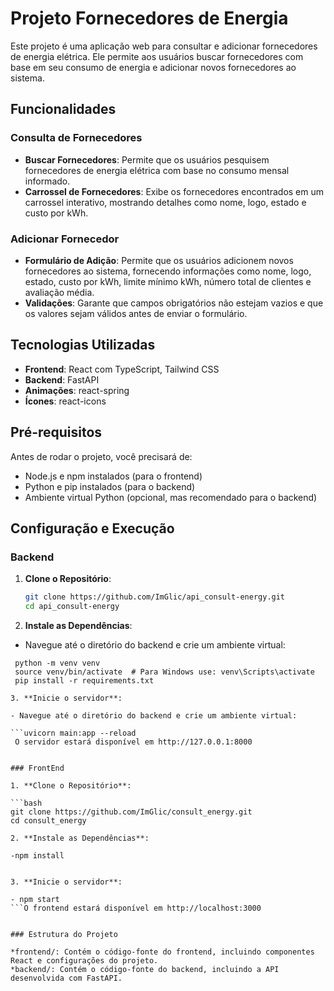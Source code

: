 # Projeto Fornecedores de Energia

Este projeto é uma aplicação web para consultar e adicionar fornecedores de energia elétrica. Ele permite aos usuários buscar fornecedores com base em seu consumo de energia e adicionar novos fornecedores ao sistema.

## Funcionalidades

### Consulta de Fornecedores

- **Buscar Fornecedores**: Permite que os usuários pesquisem fornecedores de energia elétrica com base no consumo mensal informado.
- **Carrossel de Fornecedores**: Exibe os fornecedores encontrados em um carrossel interativo, mostrando detalhes como nome, logo, estado e custo por kWh.

### Adicionar Fornecedor

- **Formulário de Adição**: Permite que os usuários adicionem novos fornecedores ao sistema, fornecendo informações como nome, logo, estado, custo por kWh, limite mínimo kWh, número total de clientes e avaliação média.
- **Validações**: Garante que campos obrigatórios não estejam vazios e que os valores sejam válidos antes de enviar o formulário.

## Tecnologias Utilizadas

- **Frontend**: React com TypeScript, Tailwind CSS
- **Backend**: FastAPI
- **Animações**: react-spring
- **Ícones**: react-icons

## Pré-requisitos

Antes de rodar o projeto, você precisará de:

- Node.js e npm instalados (para o frontend)
- Python e pip instalados (para o backend)
- Ambiente virtual Python (opcional, mas recomendado para o backend)

## Configuração e Execução

### Backend

1. **Clone o Repositório**:

   ```bash
   git clone https://github.com/ImGlic/api_consult-energy.git
   cd api_consult-energy

2. **Instale as Dependências**:

- Navegue até o diretório do backend e crie um ambiente virtual:

```cd backend
 python -m venv venv
 source venv/bin/activate  # Para Windows use: venv\Scripts\activate
 pip install -r requirements.txt

3. **Inicie o servidor**:

- Navegue até o diretório do backend e crie um ambiente virtual:

```uvicorn main:app --reload
 O servidor estará disponível em http://127.0.0.1:8000


### FrontEnd

1. **Clone o Repositório**:

```bash
git clone https://github.com/ImGlic/consult_energy.git
cd consult_energy

2. **Instale as Dependências**:

-npm install


3. **Inicie o servidor**:

- npm start
```O frontend estará disponível em http://localhost:3000


### Estrutura do Projeto

*frontend/: Contém o código-fonte do frontend, incluindo componentes React e configurações do projeto.
*backend/: Contém o código-fonte do backend, incluindo a API desenvolvida com FastAPI.




````
